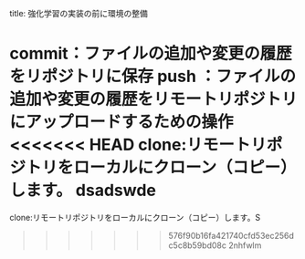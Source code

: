 title: 強化学習の実装の前に環境の整備





commit：ファイルの追加や変更の履歴をリポジトリに保存
push  ：ファイルの追加や変更の履歴をリモートリポジトリにアップロードするための操作
<<<<<<< HEAD
clone:リモートリポジトリをローカルにクローン（コピー）します。
dsadswde
=======
clone:リモートリポジトリをローカルにクローン（コピー）します。S
>>>>>>> 576f90b16fa421740cfd53ec256dc5c8b59bd08c
2nhfwlm